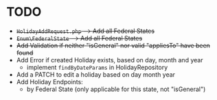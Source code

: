 # TODO
- ~~`HolidayAddRequest.php` --> Add all Federal States~~
- ~~`Enum\FederalState` --> Add all Federal States~~
- ~~Add Validation if neither "isGeneral" nor valid "appliesTo" have been found~~
- Add Error if created Holiday exists, based on day, month and year
  - implement `findByDateParams` in HolidayRepository
- Add a PATCH to edit a holiday based on day month year
- Add Holiday Endpoints:
  - by Federal State (only applicable for this state, not "isGeneral")
